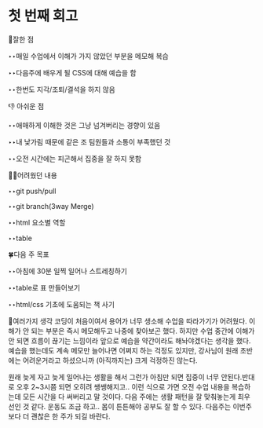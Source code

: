 # 첫 번째 회고

👏잘한 점

‣‣매일 수업에서 이해가 가지 않았던 부분을 메모해 복습

‣‣다음주에 배우게 될 CSS에 대해 예습을 함

‣‣한번도 지각/조퇴/결석을 하지 않음

👎 아쉬운 점

‣‣애매하게 이해한 것은 그냥 넘겨버리는 경향이 있음

‣‣내 낯가림 때문에 같은 조 팀원들과 소통이 부족했던 것

‣‣오전 시간에는 피곤해서 집중을 잘 하지 못함

😵‍💫어려웠던 내용

‣‣git push/pull

‣‣git branch(3way Merge)

‣‣html 요소별 역할

‣‣table

🍀다음 주 목표

‣‣아침에 30분 일찍 일어나 스트레칭하기

‣‣table로 표 만들어보기

‣‣html/css 기초에 도움되는 책 사기

📖여러가지 생각
코딩이 처음이여서 용어가 너무 생소해 수업을 따라가기가 어려웠다. 이해가 안 되는 부분은 즉시 메모해두고 나중에 찾아보곤 했다. 하지만 수업 중간에 이해가 안 되면 흐름이 끊기는 느낌이라 앞으로 예습을 약간이라도 해놔야겠다는 생각을 했다. 예습을 했는데도 계속 메모만 늘어나면 어쩌지 하는 걱정도 있지만, 강사님이 원래 초반에는 어려운거라고 하셨으니까 (아직까지는)
크게 걱정하진 않는다.

원래 늦게 자고 늦게 일어나는 생활을 해서 그런가 아침만 되면 집중이 너무 안된다.반대로 오후 2~3시쯤 되면 오히려 쌩쌩해지고.. 이런 식으로 가면 오전 수업 내용을 복습하는데 모든 시간을 다 써버리고 말 것이다. 다음 주에는 생활 패턴을 잘 맞춰놓는게 최우선인 것 같다. 운동도 조금 하고.. 몸이 튼튼해야 공부도 잘 할 수 있다. 다음주는 이번주보다 더 괜찮은 한 주가 되길 바란다.
